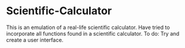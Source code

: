 # Scientific-Calculator
This is an emulation of a real-life scientific calculator.
Have tried to incorporate all functions found in a scientific calculator.
To do: Try and create a user interface. 
